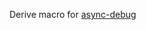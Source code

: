 <!-- cargo-sync-readme start -->

Derive macro for [async-debug](https://crates.io/crates/async-debug)

<!-- cargo-sync-readme end -->
